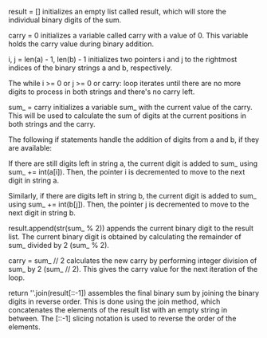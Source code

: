 result = [] initializes an empty list called result, which will store the individual binary digits of the sum.

carry = 0 initializes a variable called carry with a value of 0. This variable holds the carry value during binary addition.

i, j = len(a) - 1, len(b) - 1 initializes two pointers i and j to the rightmost indices of the binary strings a and b, respectively.

The while i >= 0 or j >= 0 or carry: loop iterates until there are no more digits to process in both strings and there's no carry left.

sum_ = carry initializes a variable sum_ with the current value of the carry. This will be used to calculate the sum of digits at the current positions in both strings and the carry.

The following if statements handle the addition of digits from a and b, if they are available:

If there are still digits left in string a, the current digit is added to sum_ using sum_ += int(a[i]). Then, the pointer i is decremented to move to the next digit in string a.

Similarly, if there are digits left in string b, the current digit is added to sum_ using sum_ += int(b[j]). Then, the pointer j is decremented to move to the next digit in string b.

result.append(str(sum_ % 2)) appends the current binary digit to the result list. The current binary digit is obtained by calculating the remainder of sum_ divided by 2 (sum_ % 2).

carry = sum_ // 2 calculates the new carry by performing integer division of sum_ by 2 (sum_ // 2). This gives the carry value for the next iteration of the loop.

return ''.join(result[::-1]) assembles the final binary sum by joining the binary digits in reverse order. This is done using the join method, which concatenates the elements of the result list with an empty string in between. The [::-1] slicing notation is used to reverse the order of the elements.​
